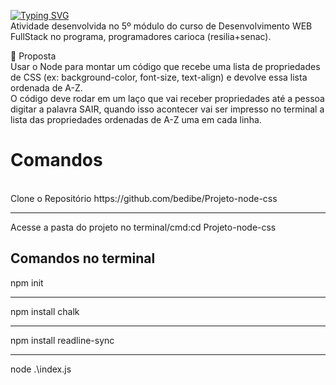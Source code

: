 [![Typing SVG](https://readme-typing-svg.herokuapp.com?font=Arial&weight=500&pause=1000&color=D4BD00&width=435&lines=Ordenar+Propriedades+de+CSS)](https://git.io/typing-svg)
<br/>
Atividade desenvolvida no 5º módulo do curso de Desenvolvimento WEB FullStack no programa, programadores carioca (resilia+senac).

📌 Proposta
<br/>
Usar o Node para montar um código que recebe uma lista de propriedades de CSS (ex: background-color, font-size, text-align) e devolve essa lista ordenada de A-Z.
<BR/>
O código deve rodar em um laço que vai receber propriedades até a pessoa digitar a palavra SAIR, quando isso acontecer vai ser impresso no terminal a lista das propriedades ordenadas de A-Z uma em cada linha.
<br/>
<h1>Comandos</h1>
<br/>
Clone o Repositório https://github.com/bedibe/Projeto-node-css
<hr>
 Acesse a pasta do projeto no terminal/cmd:cd Projeto-node-css
<br/>
<h2> Comandos no terminal</h2>
npm init
<hr>
npm install chalk
<hr>
npm install readline-sync
<hr>
node .\index.js



